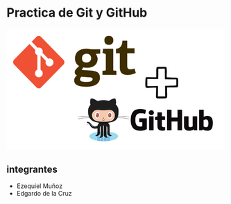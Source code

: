 # Practica de Git y GitHub
![Git y GitHub](https://github.com/Svarium/Practica-Git---De-a-dos/blob/master/img/git.jpg)
## integrantes
- Ezequiel Muñoz
-  Edgardo de la Cruz
